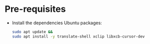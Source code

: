 # Pre-requisites
- Install the dependencies Ubuntu packages:
  ```bash
  sudo apt update &&
  sudo apt install -y translate-shell xclip libxcb-cursor-dev
  ```